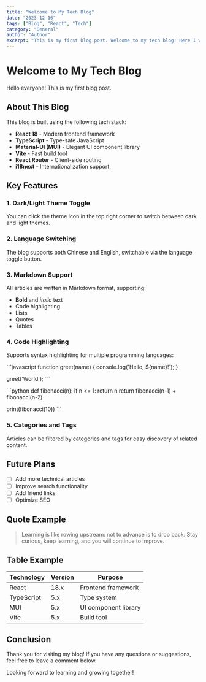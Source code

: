 ```yaml
---
title: "Welcome to My Tech Blog"
date: "2023-12-16"
tags: ["Blog", "React", "Tech"]
category: "General"
author: "Author"
excerpt: "This is my first blog post. Welcome to my tech blog! Here I will share my learning experiences, technical summaries, and project insights."
---
```


# Welcome to My Tech Blog

Hello everyone! This is my first blog post.

## About This Blog

This blog is built using the following tech stack:

- **React 18** - Modern frontend framework
- **TypeScript** - Type-safe JavaScript
- **Material-UI (MUI)** - Elegant UI component library
- **Vite** - Fast build tool
- **React Router** - Client-side routing
- **i18next** - Internationalization support

## Key Features

### 1. Dark/Light Theme Toggle

You can click the theme icon in the top right corner to switch between dark and light themes.

### 2. Language Switching

The blog supports both Chinese and English, switchable via the language toggle button.

### 3. Markdown Support

All articles are written in Markdown format, supporting:

- **Bold** and *italic* text
- Code highlighting
- Lists
- Quotes
- Tables

### 4. Code Highlighting

Supports syntax highlighting for multiple programming languages:

\`\`\`javascript
function greet(name) {
  console.log(\`Hello, \${name}!\`);
}

greet('World');
\`\`\`

\`\`\`python
def fibonacci(n):
    if n <= 1:
        return n
    return fibonacci(n-1) + fibonacci(n-2)

print(fibonacci(10))
\`\`\`

### 5. Categories and Tags

Articles can be filtered by categories and tags for easy discovery of related content.

## Future Plans

- [ ] Add more technical articles
- [ ] Improve search functionality
- [ ] Add friend links
- [ ] Optimize SEO

## Quote Example

> Learning is like rowing upstream: not to advance is to drop back. Stay curious, keep learning, and you will continue to improve.

## Table Example

| Technology | Version | Purpose |
|------------|---------|---------|
| React | 18.x | Frontend framework |
| TypeScript | 5.x | Type system |
| MUI | 5.x | UI component library |
| Vite | 5.x | Build tool |

## Conclusion

Thank you for visiting my blog! If you have any questions or suggestions, feel free to leave a comment below.

Looking forward to learning and growing together!
